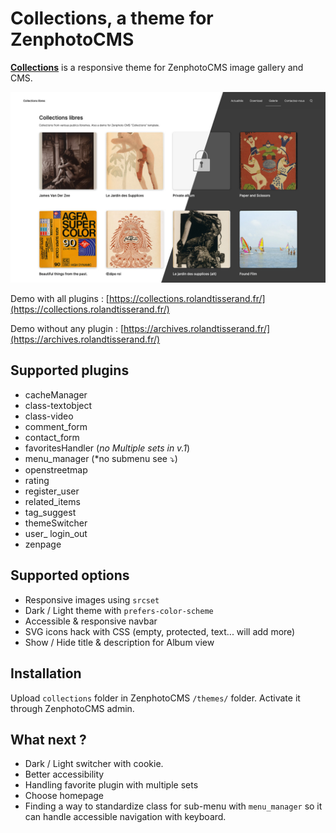 # Collections, a theme for ZenphotoCMS
**[Collections](https://collections.rolandtisserand.fr/)** is a responsive theme for ZenphotoCMS image gallery and CMS. 

![Collections' Homepage Screenshot](collections_00.jpg)

Demo with all plugins : [https://collections.rolandtisserand.fr/](https://collections.rolandtisserand.fr/)

Demo without any plugin : [https://archives.rolandtisserand.fr/](https://archives.rolandtisserand.fr/)

## Supported plugins
* cacheManager
* class-textobject
* class-video
* comment_form
* contact_form
* favoritesHandler (*no Multiple sets in v.1*)
* menu_manager (*no submenu see ⤵)
* openstreetmap
* rating
* register_user
* related_items
* tag_suggest
* themeSwitcher
* user_ login_out
* zenpage

## Supported options
* Responsive images using `srcset`
* Dark / Light theme with `prefers-color-scheme`
* Accessible & responsive navbar
* SVG icons hack with CSS (empty, protected, text... will add more)
* Show / Hide title & description for Album view 

## Installation
Upload `collections` folder in ZenphotoCMS `/themes/` folder.
Activate it through ZenphotoCMS admin.

## What next ?
* Dark / Light switcher with cookie.
* Better accessibility
* Handling favorite plugin with multiple sets
* Choose homepage
* Finding a way to standardize class for sub-menu with `menu_manager` so it can handle accessible navigation with keyboard.
